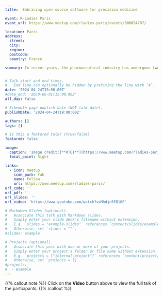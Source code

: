 ```yaml
---
title:  Embracing open source software for precision medicine

event: R-Ladies Paris
event_url: https://www.meetup.com/rladies-paris/events/300024707/

location: Paris
address:
  street: 
  city: 
  region: 
  postcode: 
  country: France

summary: In recent years, the pharmaceutical industry has undergone two major paradigm shifts, both of which have transformed the drug development and collaboration environment. The first paradigm shift revolves around the implementation of precision medicine. The second paradigm shift is around the adoption of programming languages, particularly the rise of R alongside traditional tools such as SAS. In 2022, we weren't in a position to answer these questions, but things have changed radically in 2023.


# Talk start and end times.
#   End time can optionally be hidden by prefixing the line with `#`.
date: '2024-04-24T19:00:00Z'
#date_end: '2030-06-01T15:00:00Z'
all_day: false

# Schedule page publish date (NOT talk date).
publishDate: '2024-04-24T19:00:00Z'

authors: []
tags: []

# Is this a featured talk? (true/false)
featured: false

image:
  caption: 'Image credit:[**RTCI**](https://www.meetup.com/rladies-paris/events/300024707/)'
  focal_point: Right

links:
  - icon: meetup
    icon_pack: fab
    name: Follow
    url: https://www.meetup.com/rladies-paris/
url_code: ''
url_pdf: ''
url_slides: ''
url_video: 'https://www.youtube.com/watch?v=Mhdjn5EB1OE'

# Markdown Slides (optional).
#   Associate this talk with Markdown slides.
#   Simply enter your slide deck's filename without extension.
#   E.g. `slides = "example-slides"` references `content/slides/example-slides.md`.
#   Otherwise, set `slides = ""`.
#slides: example

# Projects (optional).
#   Associate this post with one or more of your projects.
#   Simply enter your project's folder or file name without extension.
#   E.g. `projects = ["internal-project"]` references `content/project/deep-learning/index.md`.
#   Otherwise, set `projects = []`.
#projects:
#  - example
---
```


{{% callout note %}}
Click on the **Video** button above to view the full talk of the participants.
{{% /callout %}}
